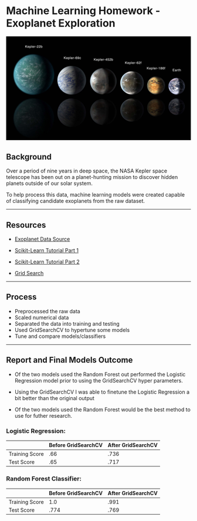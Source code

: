 # Machine Learning Homework - Exoplanet Exploration

![exoplanets.jpg](Images/exoplanets.jpg)

## Background

Over a period of nine years in deep space, the NASA Kepler space telescope has been out on a planet-hunting mission to discover hidden planets outside of our solar system.

To help process this data,  machine learning models were created capable of classifying candidate exoplanets from the raw dataset.

- - -

## Resources

* [Exoplanet Data Source](https://www.kaggle.com/nasa/kepler-exoplanet-search-results)

* [Scikit-Learn Tutorial Part 1](https://www.youtube.com/watch?v=4PXAztQtoTg)

* [Scikit-Learn Tutorial Part 2](https://www.youtube.com/watch?v=gK43gtGh49o&t=5858s)

* [Grid Search](https://scikit-learn.org/stable/modules/grid_search.html)
- - -
## Process

* Preprocessed the raw data
* Scaled numerical data
* Separated the data into training and testing
* Used GridSearchCV to hypertune some models
* Tune and compare models/classifiers
- - -

## Report and Final Models Outcome

* Of the two models used the Random Forest out performed the Logistic Regression model prior to using the GridSearchCV hyper parameters.

* Using the GridSearchCV I was able to finetune the Logistic Regression a bit better than the original output

* Of the two models used the Random Forest would be the best method to use for futher research. 



### Logistic Regression:

|| Before GridSearchCV | After GridSearchCV
------------ | ------------- | -------------
Training Score | .66| .736
Test Score | .65| .717


### Random Forest Classifier:

|| Before GridSearchCV | After GridSearchCV
------------ | ------------- | -------------
Training Score | 1.0| .991
Test Score | .774| .769